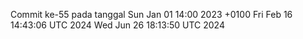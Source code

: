 Commit ke-55 pada tanggal Sun Jan 01 14:00 2023 +0100
Fri Feb 16 14:43:06 UTC 2024
Wed Jun 26 18:13:50 UTC 2024
